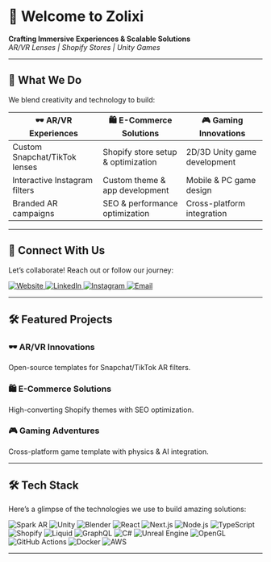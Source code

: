 # 🚀 Welcome to **Zolixi**  
**Crafting Immersive Experiences & Scalable Solutions**  
*AR/VR Lenses | Shopify Stores | Unity Games*

---

## 🌟 **What We Do**  
We blend creativity and technology to build:  

| 🕶️ **AR/VR Experiences** | 🛍️ **E-Commerce Solutions** | 🎮 **Gaming Innovations** |
|--------------------------|------------------------------|--------------------------|
| Custom Snapchat/TikTok lenses | Shopify store setup & optimization | 2D/3D Unity game development |
| Interactive Instagram filters | Custom theme & app development | Mobile & PC game design |
| Branded AR campaigns | SEO & performance optimization | Cross-platform integration |

---

## 🔗 **Connect With Us**  
Let’s collaborate! Reach out or follow our journey:  

<p align="left">
  <a href="https://zolixi.com" target="_blank">
    <img src="https://img.shields.io/badge/Website-000000?style=for-the-badge&logo=react&logoColor=white" alt="Website">
  </a>
  <a href="https://www.linkedin.com/company/zolixi" target="_blank">
    <img src="https://img.shields.io/badge/LinkedIn-0077B5?style=for-the-badge&logo=linkedin&logoColor=white" alt="LinkedIn">
  </a>
  <a href="https://www.instagram.com/zolixi_official" target="_blank">
    <img src="https://img.shields.io/badge/Instagram-E4405F?style=for-the-badge&logo=instagram&logoColor=white" alt="Instagram">
  </a>
  <a href="mailto:contact@zolixi.com">
    <img src="https://img.shields.io/badge/Email-D14836?style=for-the-badge&logo=gmail&logoColor=white" alt="Email">
  </a>
</p>

---

## 🛠️ **Featured Projects**  

### 🕶️ AR/VR Innovations  
Open-source templates for Snapchat/TikTok AR filters.  

### 🛍️ E-Commerce Solutions  
High-converting Shopify themes with SEO optimization.  

### 🎮 Gaming Adventures  
Cross-platform game template with physics & AI integration.  

---

## 🛠️ **Tech Stack**  
Here’s a glimpse of the technologies we use to build amazing solutions:  

<p align="left">
  <!-- AR/VR -->
  <img src="https://img.shields.io/badge/Spark_AR-FF6F61?style=for-the-badge&logo=instagram&logoColor=white" alt="Spark AR">
  <img src="https://img.shields.io/badge/Unity-000000?style=for-the-badge&logo=unity&logoColor=white" alt="Unity">
  <img src="https://img.shields.io/badge/Blender-F5792A?style=for-the-badge&logo=blender&logoColor=white" alt="Blender">

  <!-- Web Development -->
  <img src="https://img.shields.io/badge/React-61DAFB?style=for-the-badge&logo=react&logoColor=black" alt="React">
  <img src="https://img.shields.io/badge/Next.js-000000?style=for-the-badge&logo=next.js&logoColor=white" alt="Next.js">
  <img src="https://img.shields.io/badge/Node.js-339933?style=for-the-badge&logo=node.js&logoColor=white" alt="Node.js">
  <img src="https://img.shields.io/badge/TypeScript-3178C6?style=for-the-badge&logo=typescript&logoColor=white" alt="TypeScript">

  <!-- E-Commerce -->
  <img src="https://img.shields.io/badge/Shopify-7AB55C?style=for-the-badge&logo=shopify&logoColor=white" alt="Shopify">
  <img src="https://img.shields.io/badge/Liquid-222222?style=for-the-badge&logo=shopify&logoColor=white" alt="Liquid">
  <img src="https://img.shields.io/badge/GraphQL-E10098?style=for-the-badge&logo=graphql&logoColor=white" alt="GraphQL">

  <!-- Game Development -->
  <img src="https://img.shields.io/badge/C%23-239120?style=for-the-badge&logo=c-sharp&logoColor=white" alt="C#">
  <img src="https://img.shields.io/badge/Unreal_Engine-0E1128?style=for-the-badge&logo=unreal-engine&logoColor=white" alt="Unreal Engine">
  <img src="https://img.shields.io/badge/OpenGL-5586A4?style=for-the-badge&logo=opengl&logoColor=white" alt="OpenGL">

  <!-- DevOps -->
  <img src="https://img.shields.io/badge/GitHub_Actions-2088FF?style=for-the-badge&logo=github-actions&logoColor=white" alt="GitHub Actions">
  <img src="https://img.shields.io/badge/Docker-2496ED?style=for-the-badge&logo=docker&logoColor=white" alt="Docker">
  <img src="https://img.shields.io/badge/AWS-232F3E?style=for-the-badge&logo=amazon-aws&logoColor=white" alt="AWS">
</p>

---
